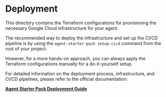 # Deployment

This directory contains the Terraform configurations for provisioning the necessary Google Cloud infrastructure for your agent.

The recommended way to deploy the infrastructure and set up the CI/CD pipeline is by using the `agent-starter-pack setup-cicd` command from the root of your project.

However, for a more hands-on approach, you can always apply the Terraform configurations manually for a do-it-yourself setup.

For detailed information on the deployment process, infrastructure, and CI/CD pipelines, please refer to the official documentation:

**[Agent Starter Pack Deployment Guide](https://googlecloudplatform.github.io/agent-starter-pack/guide/deployment.html)**